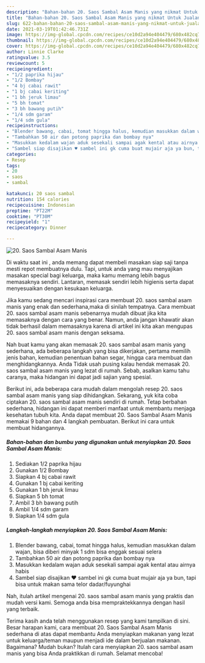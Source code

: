 ```yaml
---
description: "Bahan-bahan 20. Saos Sambal Asam Manis yang nikmat Untuk Jualan"
title: "Bahan-bahan 20. Saos Sambal Asam Manis yang nikmat Untuk Jualan"
slug: 622-bahan-bahan-20-saos-sambal-asam-manis-yang-nikmat-untuk-jualan
date: 2021-03-19T01:42:46.731Z
image: https://img-global.cpcdn.com/recipes/ce10d2a94e404479/680x482cq70/20-saos-sambal-asam-manis-foto-resep-utama.jpg
thumbnail: https://img-global.cpcdn.com/recipes/ce10d2a94e404479/680x482cq70/20-saos-sambal-asam-manis-foto-resep-utama.jpg
cover: https://img-global.cpcdn.com/recipes/ce10d2a94e404479/680x482cq70/20-saos-sambal-asam-manis-foto-resep-utama.jpg
author: Linnie Clarke
ratingvalue: 3.5
reviewcount: 5
recipeingredient:
- "1/2 paprika hijau"
- "1/2 Bombay"
- "4 bj cabai rawit"
- "1 bj cabai keriting"
- "1 bh jeruk limau"
- "5 bh tomat"
- "3 bh bawang putih"
- "1/4 sdm garam"
- "1/4 sdm gula"
recipeinstructions:
- "Blender bawang, cabai, tomat hingga halus, kemudian masukkan dalam wajan, bisa diberi minyak 1 sdm bisa enggak sesuai selera"
- "Tambahkan 50 air dan potong paprika dan bombay nya"
- "Masukkan kedalam wajan aduk sesekali sampai agak kental atau airnya habis"
- "Sambel siap disajikan ♥️ sambel ini gk cuma buat mujair aja ya bun, tapi bisa untuk makan sama telor dadar/fuyunghai"
categories:
- Resep
tags:
- 20
- saos
- sambal

katakunci: 20 saos sambal 
nutrition: 154 calories
recipecuisine: Indonesian
preptime: "PT22M"
cooktime: "PT30M"
recipeyield: "1"
recipecategory: Dinner

---
```



![20. Saos Sambal Asam Manis](https://img-global.cpcdn.com/recipes/ce10d2a94e404479/680x482cq70/20-saos-sambal-asam-manis-foto-resep-utama.jpg)

Di waktu  saat ini , anda memang dapat membeli masakan siap saji tanpa mesti repot membuatnya dulu. Tapi, untuk anda yang mau menyajikan masakan special bagi keluarga, maka kamu memang lebih bagus memasaknya sendiri. Lantaran, memasak sendiri lebih higienis serta dapat menyesuaikan dengan kesukaan keluarga.

Jika kamu sedang mencari inspirasi cara membuat 20. saos sambal asam manis yang enak dan sederhana,maka di sinilah tempatnya. Cara membuat 20. saos sambal asam manis  sebenarnya mudah dibuat jika kita memasaknya dengan cara yang benar. Namun, anda jangan khawatir akan tidak berhasil dalam memasaknya 
karena di artikel ini kita akan mengupas 20. saos sambal asam manis dengan seksama.  



Nah buat kamu yang akan memasak 20. saos sambal asam manis yang sederhana, ada beberapa langkah yang bisa dikerjakan, pertama memilih jenis bahan, kemudian penentuan bahan segar, hingga cara membuat dan menghidangkannya. Anda Tidak usah pusing kalau hendak memasak 20. saos sambal asam manis yang lezat di rumah. Sebab, asalkan kamu  tahu caranya, maka hidangan ini dapat jadi sajian yang spesial.

Berikut ini, ada beberapa cara mudah dalam mengolah resep 20. saos sambal asam manis yang siap dihidangkan. Sekarang, yuk kita coba ciptakan 20. saos sambal asam manis sendiri di rumah. Tetap berbahan sederhana, hidangan ini dapat memberi manfaat untuk membantu menjaga kesehatan tubuh kita. Anda dapat membuat 20. Saos Sambal Asam Manis memakai 9 bahan dan 4 langkah pembuatan. Berikut ini cara untuk membuat hidangannya.

<!--inarticleads1-->

##### Bahan-bahan dan bumbu yang digunakan untuk menyiapkan 20. Saos Sambal Asam Manis:

1. Sediakan 1/2 paprika hijau
1. Gunakan 1/2 Bombay
1. Siapkan 4 bj cabai rawit
1. Gunakan 1 bj cabai keriting
1. Gunakan 1 bh jeruk limau
1. Siapkan 5 bh tomat
1. Ambil 3 bh bawang putih
1. Ambil 1/4 sdm garam
1. Siapkan 1/4 sdm gula




<!--inarticleads2-->

##### Langkah-langkah menyiapkan 20. Saos Sambal Asam Manis:

1. Blender bawang, cabai, tomat hingga halus, kemudian masukkan dalam wajan, bisa diberi minyak 1 sdm bisa enggak sesuai selera
1. Tambahkan 50 air dan potong paprika dan bombay nya
1. Masukkan kedalam wajan aduk sesekali sampai agak kental atau airnya habis
1. Sambel siap disajikan ♥️ sambel ini gk cuma buat mujair aja ya bun, tapi bisa untuk makan sama telor dadar/fuyunghai




Nah, itulah artikel mengenai  20. saos sambal asam manis  yang praktis dan mudah versi kami. Semoga anda bisa mempraktekkannya dengan hasil yang terbaik. 

Terima kasih anda telah menggunakan resep yang kami tampilkan di sini. Besar harapan kami, cara membuat  20. Saos Sambal Asam Manis sederhana di atas dapat membantu Anda menyiapkan makanan yang lezat untuk keluarga/teman maupun menjadi ide dalam berjualan makanan. Bagaimana? Mudah bukan? Itulah cara menyiapkan 20. saos sambal asam manis yang bisa Anda praktikkan di rumah. Selamat mencoba!

